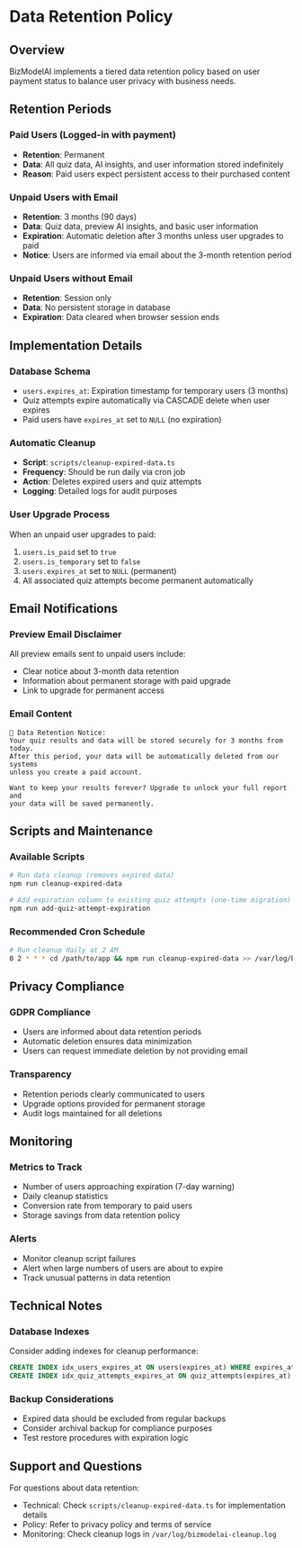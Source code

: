 # Data Retention Policy

## Overview

BizModelAI implements a tiered data retention policy based on user payment status to balance user privacy with business needs.

## Retention Periods

### Paid Users (Logged-in with payment)

- **Retention**: Permanent
- **Data**: All quiz data, AI insights, and user information stored indefinitely
- **Reason**: Paid users expect persistent access to their purchased content

### Unpaid Users with Email

- **Retention**: 3 months (90 days)
- **Data**: Quiz data, preview AI insights, and basic user information
- **Expiration**: Automatic deletion after 3 months unless user upgrades to paid
- **Notice**: Users are informed via email about the 3-month retention period

### Unpaid Users without Email

- **Retention**: Session only
- **Data**: No persistent storage in database
- **Expiration**: Data cleared when browser session ends

## Implementation Details

### Database Schema

- `users.expires_at`: Expiration timestamp for temporary users (3 months)
- Quiz attempts expire automatically via CASCADE delete when user expires
- Paid users have `expires_at` set to `NULL` (no expiration)

### Automatic Cleanup

- **Script**: `scripts/cleanup-expired-data.ts`
- **Frequency**: Should be run daily via cron job
- **Action**: Deletes expired users and quiz attempts
- **Logging**: Detailed logs for audit purposes

### User Upgrade Process

When an unpaid user upgrades to paid:

1. `users.is_paid` set to `true`
2. `users.is_temporary` set to `false`
3. `users.expires_at` set to `NULL` (permanent)
4. All associated quiz attempts become permanent automatically

## Email Notifications

### Preview Email Disclaimer

All preview emails sent to unpaid users include:

- Clear notice about 3-month data retention
- Information about permanent storage with paid upgrade
- Link to upgrade for permanent access

### Email Content

```
📅 Data Retention Notice:
Your quiz results and data will be stored securely for 3 months from today.
After this period, your data will be automatically deleted from our systems
unless you create a paid account.

Want to keep your results forever? Upgrade to unlock your full report and
your data will be saved permanently.
```

## Scripts and Maintenance

### Available Scripts

```bash
# Run data cleanup (removes expired data)
npm run cleanup-expired-data

# Add expiration column to existing quiz attempts (one-time migration)
npm run add-quiz-attempt-expiration
```

### Recommended Cron Schedule

```bash
# Run cleanup daily at 2 AM
0 2 * * * cd /path/to/app && npm run cleanup-expired-data >> /var/log/bizmodelai-cleanup.log 2>&1
```

## Privacy Compliance

### GDPR Compliance

- Users are informed about data retention periods
- Automatic deletion ensures data minimization
- Users can request immediate deletion by not providing email

### Transparency

- Retention periods clearly communicated to users
- Upgrade options provided for permanent storage
- Audit logs maintained for all deletions

## Monitoring

### Metrics to Track

- Number of users approaching expiration (7-day warning)
- Daily cleanup statistics
- Conversion rate from temporary to paid users
- Storage savings from data retention policy

### Alerts

- Monitor cleanup script failures
- Alert when large numbers of users are about to expire
- Track unusual patterns in data retention

## Technical Notes

### Database Indexes

Consider adding indexes for cleanup performance:

```sql
CREATE INDEX idx_users_expires_at ON users(expires_at) WHERE expires_at IS NOT NULL;
CREATE INDEX idx_quiz_attempts_expires_at ON quiz_attempts(expires_at) WHERE expires_at IS NOT NULL;
```

### Backup Considerations

- Expired data should be excluded from regular backups
- Consider archival backup for compliance purposes
- Test restore procedures with expiration logic

## Support and Questions

For questions about data retention:

- Technical: Check `scripts/cleanup-expired-data.ts` for implementation details
- Policy: Refer to privacy policy and terms of service
- Monitoring: Check cleanup logs in `/var/log/bizmodelai-cleanup.log`
